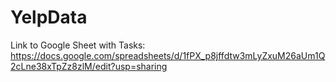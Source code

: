 # YelpData

Link to Google Sheet with Tasks:
https://docs.google.com/spreadsheets/d/1fPX_p8jffdtw3mLyZxuM26aUm1Q2cLne38xTpZz8zlM/edit?usp=sharing
